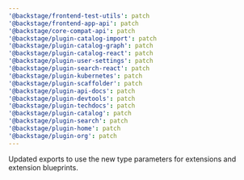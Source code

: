 ```yaml
---
'@backstage/frontend-test-utils': patch
'@backstage/frontend-app-api': patch
'@backstage/core-compat-api': patch
'@backstage/plugin-catalog-import': patch
'@backstage/plugin-catalog-graph': patch
'@backstage/plugin-catalog-react': patch
'@backstage/plugin-user-settings': patch
'@backstage/plugin-search-react': patch
'@backstage/plugin-kubernetes': patch
'@backstage/plugin-scaffolder': patch
'@backstage/plugin-api-docs': patch
'@backstage/plugin-devtools': patch
'@backstage/plugin-techdocs': patch
'@backstage/plugin-catalog': patch
'@backstage/plugin-search': patch
'@backstage/plugin-home': patch
'@backstage/plugin-org': patch
---
```


Updated exports to use the new type parameters for extensions and extension blueprints.
